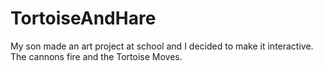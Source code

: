 # TortoiseAndHare
My son made an art project at school and I decided to make it interactive.  The cannons fire and the Tortoise Moves.
